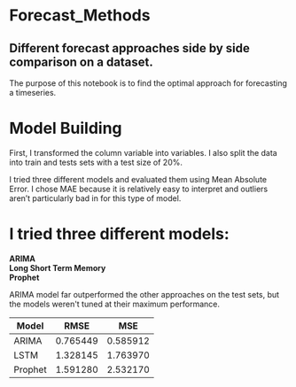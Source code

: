 # Forecast_Methods
## Different forecast approaches side by side comparison on a dataset.

The purpose of this notebook is to find the optimal approach for forecasting a timeseries.


# Model Building
First, I transformed the column variable into variables. I also split the data into train and tests sets with a test size of 20%.

I tried three different models and evaluated them using Mean Absolute Error. I chose MAE because it is relatively easy to interpret and outliers aren’t particularly bad in for this type of model.

# I tried three different models:

**ARIMA** <br>
**Long Short Term Memory**  <br>
**Prophet** <br>

ARIMA model far outperformed the other approaches on the test sets, but the models weren't tuned at their maximum performance.


| Model | RMSE | MSE |
| --- | --- | --- |
| ARIMA | 0.765449 | 0.585912 |
| LSTM | 1.328145| 1.763970 |
| Prophet | 1.591280 | 2.532170|
